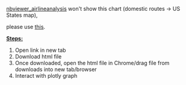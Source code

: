 [nbviewer_airlineanalysis](https://nbviewer.jupyter.org/github/darrenlxu/airline-analysis/blob/main/main.ipynb) won't show this chart (domestic routes -> US States map), 

please use [this](https://drive.google.com/file/d/1PvORAzEuJDZakcW8LC6MubZzxpQ_wMLr/view?usp=sharing). 

<u><b>Steps:</b></u>
1. Open link in new tab
2. Download html file 
3. Once downloaded, open the html file in Chrome/drag file from downloads into new tab/browser 
4. Interact with plotly graph 
